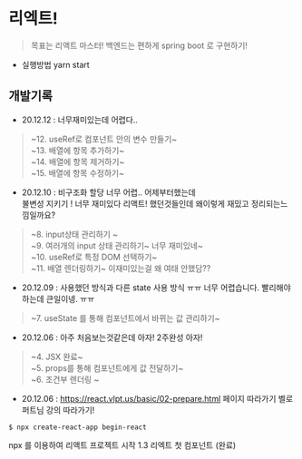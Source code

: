 # 리엑트!

> 목표는 리액트 마스터! 
> 백엔드는 편하게 spring boot 로 구현하기! 

* 실행방법 yarn start

## 개발기록
* 20.12.12 : 너무재미있는데 어렵다..   
> ~12. useRef로 컴포넌트 안의 변수 만들기~   
> ~13. 배열에 항목 추가하기~   
> ~14. 배열에 항목 제거하기~   
> ~15. 배열에 항목 수정하기~   

* 20.12.10 : 비구조화 할당 너무 어렵.. 어제부터했는데   
불변성 지키기 ! 너무 재미있다 리액트! 했던것들인데 왜이렇게 재밌고 정리되는느낌일까요?  
> ~8. input상태 관리하기 ~   
> ~9. 여러개의  input 상태 관리하기~ 너무 재미있네~   
> ~10. useRef로 특정 DOM 선택하기~  
> ~11. 배열 렌더링하기~ 이재미있는걸 왜 여태 안했담??   

* 20.12.09 : 사용했던 방식과 다른 state 사용 방식 ㅠㅠ 너무 어렵습니다. 빨리해야하는데 큰일이넹. ㅠㅠ 
> ~7. useState 를 통해 컴포넌트에서 바뀌는 값 관리하기~

* 20.12.06 : 아주 처음보는것같은데 아자! 2주완성 아자! 
> ~4. JSX 완료~   
> ~5. props를 통해 컴포넌트에게 값 전달하기~   
> ~6. 조건부 렌더링 ~  

* 20.12.06 : https://react.vlpt.us/basic/02-prepare.html 페이지 따라가기 벨로퍼트님 강의 따라가기!    
```
$ npx create-react-app begin-react
```
npx 를 이용하여 리액트 프로젝트 시작 
1.3 리엑트 첫 컴포넌트 (완료)
